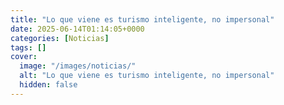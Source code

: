 ```yaml
---
title: "Lo que viene es turismo inteligente, no impersonal"
date: 2025-06-14T01:14:05+0000
categories: [Noticias]
tags: []
cover:
  image: "/images/noticias/"
  alt: "Lo que viene es turismo inteligente, no impersonal"
  hidden: false
---
```



